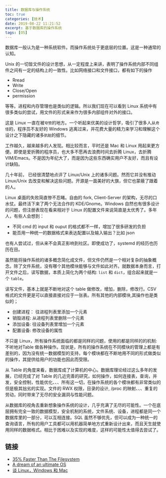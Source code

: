 ```yaml
---
title: 数据库与操作系统
toc: true
categories: [技术]
date: 2019-08-22 11:21:52
excerpt: 基于数据库的操作系统
tags: [OS]
---
```


数据库一般认为是一种系统软件。而操作系统处于更底层的位置。这是一种通常的认知。



Unix 的一切皆文件的设计思想，从一定程度上来讲，表明了操作系统内部不同组件之间有一定的结构上的一致性。比如网络接口和文件接口，都有如下的操作

* Rread
* Write
* Close/Open
* permission

等等。进程和内存管理也是类似的逻辑。所以我们现在可以看到 Linux 系统中有很多类似的尝试，用文件的形式来来作为很多内部组件对外的接口。



这是 Linux 一直在被`夸赞`的地方。一个听起来优美的设计哲学，吸引了很多人从`奇怪`的，程序员不友好的 Windows 逃离过来，并花费大量的精力来学习和理解这个设计之下隐藏的诸多`肮脏`的细节。 



工作越久，越来越多的人发现。相比较而言，平时还是 Mac 和 Linux 用起来更方便。即使是爱折腾的程序员，也大多不愿再去浪费时间去折腾 Linux，去折腾 VIM/Emacs。不是因为年纪大了，而是因为这些东西确实用户不友好，而且有设计缺陷。



几十年前， <Unix Haters Book>已经很清楚地点评了 Linux/Unix 上的诸多问题。然而它并没有推动 Linux/Unix 去改变和解决这些问题。开源是一面美好的大旗，但它也蒙蔽了跟着的人。



Linux 桌面的失败简直惨不忍睹。自由的 fork, Client-Server 的架构，无尽的口水仗。最终活下来了两个无法合作的 KDE/Gnome。Windows 自然也有很多设计的问题，但注册表现在看来相对于 Linux 的配置文件来说简直是太优秀了。多年人，有些人会想到：

* 不同 cmd 的 input 和 ouput 的格式都不一样，增加了很多研发的负担
* 能否用一种统一的数据格式来表达配置以及输入输出？比如 json

也有人尝试过，但从来不会真正影响到社区。即使成功了，systemd 的经历也历历在目。



虽然能将操作系统的诸多概念简化成文件，但文件仍然是一个相对复杂的抽象概念。除了文件系统，没有哪个其他模块能够与文件如此对齐。就数据本身而言，打开文件之后，读写数据，本质上简化为两个结构: `list` 和 `dict`，组合起来就是一个 `table`。

读写文件，基本上就是不断地对这个 table 做修改，增加，删除，修改行。CSV 格式的文件更是可以直接直接对应于一张表。所有其他的内部模块,其操作也是类似的；

* 创建进程： 往进程列表里添加一个元素
* 销毁进程: 从进程列表里删除一个元素
* 添加设备: 往设备列表里增加一个元素
* 配置设备: 修改设备的属性

不只是 Linux，所有操作系统面临的都是同样的问题，使用的都是同样的的机制: 不听地对Table 做各种操作。现状是，所有的操作系统在不同模块的管理上都是有差别的，因为没有统一数据模型的支持，每个模块都在不断地用不同的形式做类似的操作，其提供给用户的功能也因此而受限。

从 Table 的角度来看，数据库成了计算机的中心。数据库理论经过这么多年的发展，已经完成了对 Table 的几近完善的研究，如何操作，如何连接表，查询，并发，安全控制，性能优化、、、所有这一切，在操作系统的各个模块都有非常类似的但是极其拙劣的实现。文件的 RWX 权限，目录的设计, /proc 的映射、、、重复的劳动，同时带来了无尽的安全漏洞与性能问题。



从数据库的视角去重新想象操作系统的设计，几乎充满了无尽的可能性。一个在底层拥有完全一致的数据模型，安全机制的系统，文件系统、设备，进程都是同一个数据库里的一部分，可以互相连接。SQL 虽然不够优先，但可以成为一种统一的查询语言，所有的用户工具都可以用机器简单地方式重新设计出来，而且天生就使用同样的数据格式。相比于困难以及实现的难度，这样的可能性太值得去尝试了。



## 链接

* [35% Faster Than The Filesystem](https://www.sqlite.org/fasterthanfs.html)
* [A dream of an ultimate OS](http://okmij.org/ftp/papers/DreamOSPaper.html)
* [谈 Linux，Windows 和 Mac](http://www.yinwang.org/blog-cn/2013/03/07/linux-windows-mac)



















